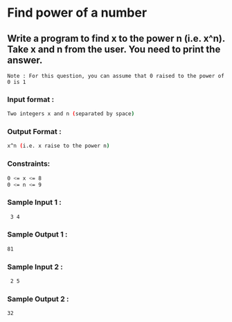 # Find power of a number
## Write a program to find x to the power n (i.e. x^n). Take x and n from the user. You need to print the answer.
`Note : For this question, you can assume that 0 raised to the power of 0 is 1`


### Input format :
```sh
Two integers x and n (separated by space)
```
### Output Format :
```sh
x^n (i.e. x raise to the power n)
```
### Constraints:
```sh
0 <= x <= 8 
0 <= n <= 9
```
### Sample Input 1 :
```sh
 3 4
```
### Sample Output 1 :
```sh
81
```
### Sample Input 2 :
```sh
 2 5
```
### Sample Output 2 :
```sh
32
```